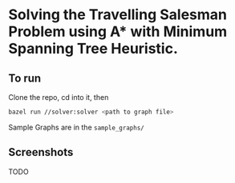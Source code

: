 # Solving the Travelling Salesman Problem using A* with Minimum Spanning Tree Heuristic.
## To run
Clone the repo, cd into it, then
```bash
bazel run //solver:solver <path to graph file>
```

Sample Graphs are in the `sample_graphs/`

## Screenshots
TODO
